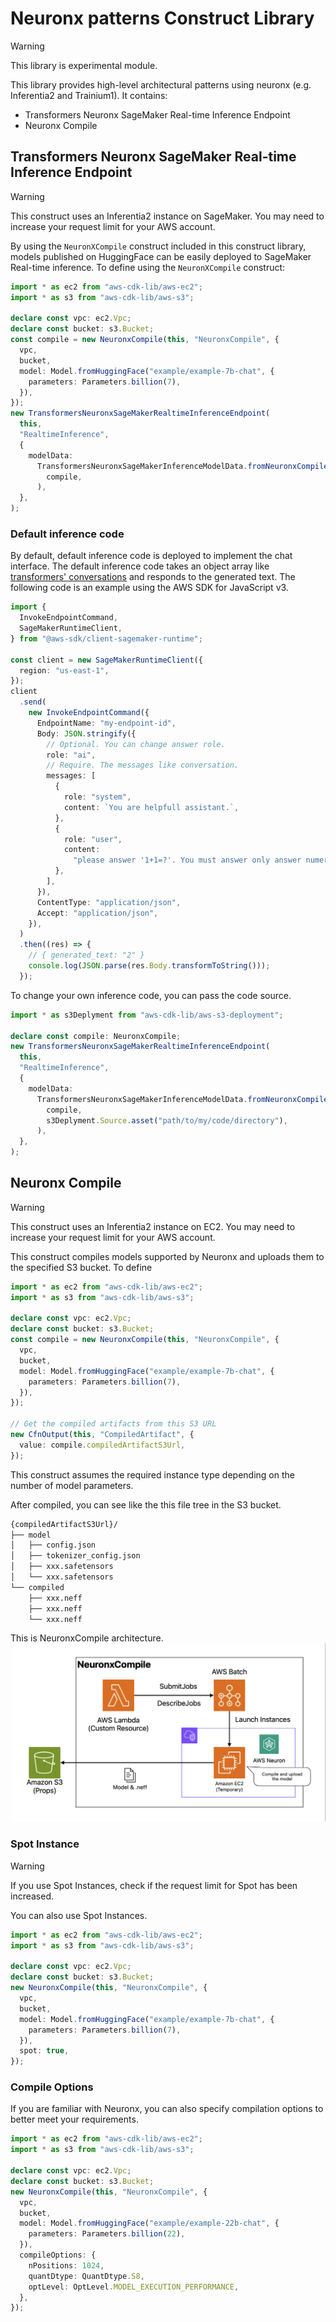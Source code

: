 # Neuronx patterns Construct Library

> [!WARNING]
> This library is experimental module.

This library provides high-level architectural patterns using neuronx (e.g. Inferentia2 and Trainium1). It contains:

- Transformers Neuronx SageMaker Real-time Inference Endpoint
- Neuronx Compile

## Transformers Neuronx SageMaker Real-time Inference Endpoint

> [!WARNING]
> This construct uses an Inferentia2 instance on SageMaker. You may need to increase your request limit for your AWS account.

By using the `NeuronXCompile` construct included in this construct library, models published on HuggingFace can be easily deployed to SageMaker Real-time inference. To define using the `NeuronXCompile` construct:

```ts
import * as ec2 from "aws-cdk-lib/aws-ec2";
import * as s3 from "aws-cdk-lib/aws-s3";

declare const vpc: ec2.Vpc;
declare const bucket: s3.Bucket;
const compile = new NeuronxCompile(this, "NeuronxCompile", {
  vpc,
  bucket,
  model: Model.fromHuggingFace("example/example-7b-chat", {
    parameters: Parameters.billion(7),
  }),
});
new TransformersNeuronxSageMakerRealtimeInferenceEndpoint(
  this,
  "RealtimeInference",
  {
    modelData:
      TransformersNeuronxSageMakerInferenceModelData.fromNeuronxCompile(
        compile,
      ),
  },
);
```

### Default inference code

By default, default inference code is deployed to implement the chat interface. The default inference code takes an object array like [transformers' conversations](https://huggingface.co/docs/transformers/main/en/conversations) and responds to the generated text. The following code is an example using the AWS SDK for JavaScript v3.

```ts
import {
  InvokeEndpointCommand,
  SageMakerRuntimeClient,
} from "@aws-sdk/client-sagemaker-runtime";

const client = new SageMakerRuntimeClient({
  region: "us-east-1",
});
client
  .send(
    new InvokeEndpointCommand({
      EndpointName: "my-endpoint-id",
      Body: JSON.stringify({
        // Optional. You can change answer role.
        role: "ai",
        // Require. The messages like conversation.
        messages: [
          {
            role: "system",
            content: `You are helpfull assistant.`,
          },
          {
            role: "user",
            content:
              "please answer '1+1=?'. You must answer only answer numeric.",
          },
        ],
      }),
      ContentType: "application/json",
      Accept: "application/json",
    }),
  )
  .then((res) => {
    // { generated_text: "2" }
    console.log(JSON.parse(res.Body.transformToString()));
  });
```

To change your own inference code, you can pass the code source.

```ts
import * as s3Deplyment from "aws-cdk-lib/aws-s3-deployment";

declare const compile: NeuronxCompile;
new TransformersNeuronxSageMakerRealtimeInferenceEndpoint(
  this,
  "RealtimeInference",
  {
    modelData:
      TransformersNeuronxSageMakerInferenceModelData.fromNeuronxCompile(
        compile,
        s3Deplyment.Source.asset("path/to/my/code/directory"),
      ),
  },
);
```

## Neuronx Compile

> [!WARNING]
> This construct uses an Inferentia2 instance on EC2. You may need to increase your request limit for your AWS account.

This construct compiles models supported by Neuronx and uploads them to the specified S3 bucket. To define

```ts
import * as ec2 from "aws-cdk-lib/aws-ec2";
import * as s3 from "aws-cdk-lib/aws-s3";

declare const vpc: ec2.Vpc;
declare const bucket: s3.Bucket;
const compile = new NeuronxCompile(this, "NeuronxCompile", {
  vpc,
  bucket,
  model: Model.fromHuggingFace("example/example-7b-chat", {
    parameters: Parameters.billion(7),
  }),
});

// Get the compiled artifacts from this S3 URL
new CfnOutput(this, "CompiledArtifact", {
  value: compile.compiledArtifactS3Url,
});
```

This construct assumes the required instance type depending on the number of model parameters.

After compiled, you can see like the this file tree in the S3 bucket.

```txt
{compiledArtifactS3Url}/
├── model
│   ├── config.json
│   ├── tokenizer_config.json
│   ├── xxx.safetensors
│   └── xxx.safetensors
└── compiled
    ├── xxx.neff
    ├── xxx.neff
    └── xxx.neff
```

This is NeuronxCompile architecture.
![NeuronxCompile architecture](./docs/neuronx-compile-architecture.png)

### Spot Instance

> [!WARNING]
> If you use Spot Instances, check if the request limit for Spot has been increased.

You can also use Spot Instances.

```ts
import * as ec2 from "aws-cdk-lib/aws-ec2";
import * as s3 from "aws-cdk-lib/aws-s3";

declare const vpc: ec2.Vpc;
declare const bucket: s3.Bucket;
new NeuronxCompile(this, "NeuronxCompile", {
  vpc,
  bucket,
  model: Model.fromHuggingFace("example/example-7b-chat", {
    parameters: Parameters.billion(7),
  }),
  spot: true,
});
```

### Compile Options

If you are familiar with Neuronx, you can also specify compilation options to better meet your requirements.

```ts
import * as ec2 from "aws-cdk-lib/aws-ec2";
import * as s3 from "aws-cdk-lib/aws-s3";

declare const vpc: ec2.Vpc;
declare const bucket: s3.Bucket;
new NeuronxCompile(this, "NeuronxCompile", {
  vpc,
  bucket,
  model: Model.fromHuggingFace("example/example-22b-chat", {
    parameters: Parameters.billion(22),
  }),
  compileOptions: {
    nPositions: 1024,
    quantDtype: QuantDtype.S8,
    optLevel: OptLevel.MODEL_EXECUTION_PERFORMANCE,
  },
});
```
